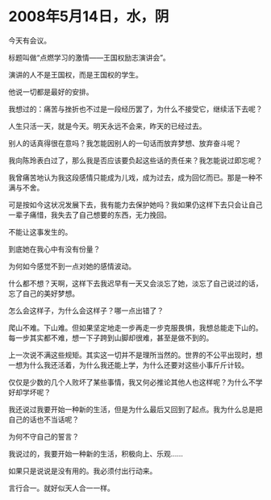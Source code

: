 # 2008年5月14日，水，阴

今天有会议。

标题叫做“点燃学习的激情——王国权励志演讲会”。

演讲的人不是王国权，而是王国权的学生。

他说一切都是最好的安排。

我想过的：痛苦与挫折也不过是一段经历罢了，为什么不接受它，继续活下去呢？

人生只活一天，就是今天。明天永远不会来，昨天的已经过去。

别人的话真得很在意吗？我怎能因别人的一句话而放弃梦想、放弃奋斗呢？

我向陈玲表白过了，那么我是否应该要负起这些话的责任来？我怎能说过即忘呢？

我曾痛苦地认为我这段感情只能成为儿戏，成为过去，成为回忆而已。那是一种不满与不舍。

可是按如今这状况发展下去，我有能力去保护她吗？我如果仍这样下去只会让自己一辈子痛惜，我失去了自己想要的东西，无力挽回。

不能让这事发生的。

到底她在我心中有没有份量？

为何如今感觉不到一点对她的感情波动。

什么都不想？天啊，这样下去我迟早有一天又会淡忘了她，淡忘了自己说过的话，忘了自己的美好梦想。

怎么会这样子，为什么会这样子？哪一点出错了？

爬山不难。下山难。但如果坚定地走一步再走一步克服畏惧，我想总能走下山的。每一步其实都不难，想一下子跨到山脚却很难，甚至是做不到的。

上一次说不满这些规矩。其实这一切并不是理所当然的。世界的不公平出现时，想一想为什么我还活着，为什么我还能上学，为什么还要对这些小事斤斤计较。

仅仅是少数的几个人败坏了某些事情，我又何必推论其他人也这样呢？为什么不学好却学坏呢？

我还说过我要开始一种新的生活，但是为什么最后又回到了起点。我为什么总是把自己的话也不当话呢？

为何不守自己的誓言？

我说过的，我要开始一种新的生活，积极向上、乐观……

如果只是说说是没有用的。我必须付出行动来。

言行合一。就好似天人合一一样。
